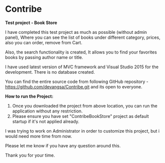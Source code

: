 # Contribe
<b> Test project - Book Store </b>


I have completed this test project as much as possible (without admin panel), Where you can see the list of books under 
different category, prices, also you can order, remove from Cart.

Also, the search functionality is created, It allows you to find your favorites books by passing author name or title.

I have used latest version of MVC framework and Visual Studio 2015 for the development. There is no database created.

You can find the entire source code from following GitHub repository - https://github.com/devangsa/Contribe.git  and its open to everyone.

<b>How to run the Project:</b>

1) Once you downloaded the project from above location, you can run the application without any restriction. 
2) Please ensure you have set "ContribeBookStore" project as default startup if it's not applied already.

I was trying to work on Administrator in order to customize this project, but i would need more time from now.

Please let me know if you have any question around this.   

Thank you for your time.

